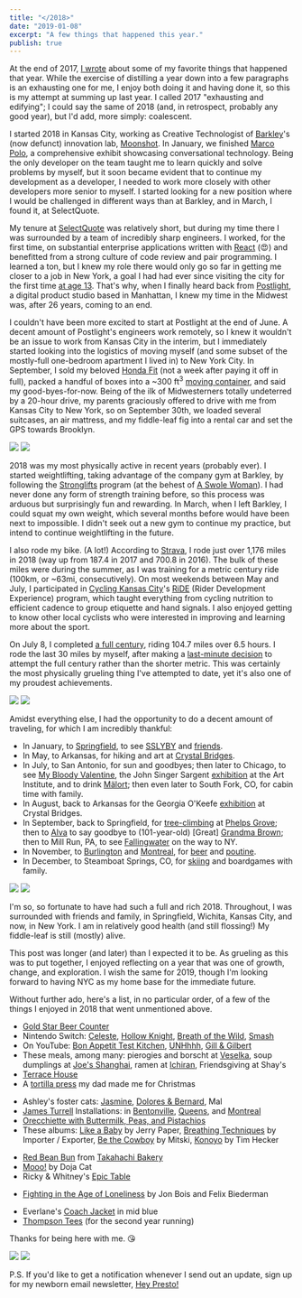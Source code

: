```yaml
---
title: "</2018>"
date: "2019-01-08"
excerpt: "A few things that happened this year."
publish: true
---
```


<section class="blog-section">

At the end of 2017, <a target="_blank" href="https://prestonrichey.com/blog/2017/">I wrote</a> about some of my favorite things that happened that year. While the exercise of distilling a year down into a few paragraphs is an exhausting one for me, I enjoy both doing it and having done it, so this is my attempt at summing up last year. I called 2017 "exhausting and edifying"; I could say the same of 2018 (and, in retrospect, probably any good year), but I'd add, more simply: coalescent.

I started 2018 in Kansas City, working as Creative Technologist of <a target="_blank" href="https://www.barkleyus.com/">Barkley</a>'s (now defunct) innovation lab, <a target="_blank" href="https://medium.com/moonshotlab">Moonshot</a>. In January, we finished <a target="_blank" href="https://medium.com/moonshotlab/marco-polo-58201c14c669">Marco Polo</a>, a comprehensive exhibit showcasing conversational technology. Being the only developer on the team taught me to learn quickly and solve problems by myself, but it soon became evident that to continue my development as a developer, I needed to work more closely with other developers more senior to myself. I started looking for a new position where I would be challenged in different ways than at Barkley, and in March, I found it, at SelectQuote.

My tenure at <a target="_blank" href="https://www.selectquote.com/">SelectQuote</a> was relatively short, but during my time there I was surrounded by a team of incredibly sharp engineers. I worked, for the first time, on substantial enterprise applications written with <a target="_blank" href="https://reactjs.org/">React</a> (😍) and benefitted from a strong culture of code review and pair programming. I learned a ton, but I knew my role there would only go so far in getting me closer to a job in New York, a goal I had had ever since visiting the city for the first time <a target="_blank" href="https://photos.google.com/share/AF1QipMeUHAdXIR_e7hvGZQdmsoEqBFVhTvOH2uQ_XTlySEKz0S5tpXBmkTe_kLwo9IshA/photo/AF1QipMppKCMCiUhL3F94uRlFfY61ZNSAVxpRsQPtTsK?key=b2pyT3RtU0NvaHo2M1lIUkp1RW9hellKYnlnMXJB">at age 13</a>. That's why, when I finally heard back from <a target="_blank" href="https://postlight.com/">Postlight</a>, a digital product studio based in Manhattan, I knew my time in the Midwest was, after 26 years, coming to an end.

I couldn't have been more excited to start at Postlight at the end of June. A decent amount of Postlight's engineers work remotely, so I knew it wouldn't be an issue to work from Kansas City in the interim, but I immediately started looking into the logistics of moving myself (and some subset of the mostly-full one-bedroom apartment I lived in) to New York City. In September, I sold my beloved <a target="_blank" href="https://photos.google.com/share/AF1QipMeUHAdXIR_e7hvGZQdmsoEqBFVhTvOH2uQ_XTlySEKz0S5tpXBmkTe_kLwo9IshA/photo/AF1QipPtT0UIZU61HN8NjCE92t79gb3mPi2LKG7nEUqQ?key=b2pyT3RtU0NvaHo2M1lIUkp1RW9hellKYnlnMXJB">Honda Fit</a> (not a week after paying it off in full), packed a handful of boxes into a ~300 ft<sup>3</sup> <a target="_blank" href="https://photos.google.com/share/AF1QipMeUHAdXIR_e7hvGZQdmsoEqBFVhTvOH2uQ_XTlySEKz0S5tpXBmkTe_kLwo9IshA/photo/AF1QipN1DqVOr3NPjVOwk-bFzPPci05av1HpnbbNa7W8?key=b2pyT3RtU0NvaHo2M1lIUkp1RW9hellKYnlnMXJB">moving container</a>, and said my good-byes-for-now. Being of the ilk of Midwesterners totally undeterred by a 20-hour drive, my parents graciously offered to drive with me from Kansas City to New York, so on September 30th, we loaded several suitcases, an air mattress, and my fiddle-leaf fig into a rental car and set the GPS towards Brooklyn.

<div class="blog-inset">
  <hidden>
    <img src='plant-in-rental-car.jpg' />
    <img src='plant-in-rental-car-zoom.jpg' />
  </hidden>
  <zoom-image src='plant-in-rental-car.jpg' zoomSrc='plant-in-rental-car-zoom.jpg' caption='Plant in Rental Car (Digital Media, 2018)'></zoom-image>
</div>

</section>

<section class="blog-section">

2018 was my most physically active in recent years (probably ever). I started weightlifting, taking advantage of the company gym at Barkley, by following the <a target="_blank" href="https://stronglifts.com/">Stronglifts</a> program (at the behest of <a target="_blank" href="https://www.thehairpin.com/slug/ask-a-swole-woman/">A Swole Woman</a>). I had never done any form of strength training before, so this process was arduous but surprisingly fun and rewarding. In March, when I left Barkley, I could squat my own weight, which several months before would have been next to impossible. I didn't seek out a new gym to continue my practice, but intend to continue weightlifting in the future.

I also rode my bike. (A lot!) According to <a target="_blank" href="https://www.strava.com/athletes/6928920">Strava</a>, I rode just over 1,176 miles in 2018 (way up from 187.4 in 2017 and 700.8 in 2016). The bulk of these miles were during the summer, as I was training for a metric century ride (100km, or ~63mi, consecutively). On most weekends between May and July, I participated in <a target="_blank" href="https://www.cyclingkc.org/">Cycling Kansas City</a>'s <a target="_blank" href="https://www.cyclingkc.org/content.aspx?page_id=22&club_id=368691&module_id=242544">RiDE</a> (Rider Development Experience) program, which taught everything from cycling nutrition to efficient cadence to group etiquette and hand signals. I also enjoyed getting to know other local cyclists who were interested in improving and learning more about the sport.

On July 8, I completed <a target="_blank" href="https://www.strava.com/activities/1690021796">a full century</a>, riding 104.7 miles over 6.5 hours. I rode the last 30 miles by myself, after making a <a target="_blank" href="https://www.instagram.com/p/Bk_XnHjgtEv/">last-minute decision</a> to attempt the full century rather than the shorter metric. This was certainly the most physically grueling thing I've attempted to date, yet it's also one of my proudest achievements.

<div class="blog-inset">
  <hidden>
    <img src='century-complete.jpg' />
    <img src='century-complete-zoom.jpg' />
  </hidden>
  <zoom-image src='century-complete.jpg' zoomSrc='century-complete-zoom.jpg' caption='Century complete'></zoom-image>
</div>

</section>

<section class="blog-section">

Amidst everything else, I had the opportunity to do a decent amount of traveling, for which I am incredibly thankful:

* In January, to <a target="_blank" href="https://www.google.com/maps/place/Springfield,+MO/@37.1792207,-93.3663646,12z/data=!3m1!4b1!4m5!3m4!1s0x87cf62f745c8983f:0x6bfd6cb31e690da0!8m2!3d37.2089572!4d-93.2922989">Springfield</a>, to see <a target="_blank" href="https://en.wikipedia.org/wiki/Someone_Still_Loves_You_Boris_Yeltsin">SSLYBY</a> and <a target="_blank" href="https://photos.google.com/share/AF1QipMeUHAdXIR_e7hvGZQdmsoEqBFVhTvOH2uQ_XTlySEKz0S5tpXBmkTe_kLwo9IshA/photo/AF1QipMQoJW5pQthwv5l0nN9kDowyWLp043o6NqG4n50?key=b2pyT3RtU0NvaHo2M1lIUkp1RW9hellKYnlnMXJB">friends</a>.
* In May, to Arkansas, for hiking and art at <a target="_blank" href="https://crystalbridges.org/">Crystal Bridges</a>.
* In July, to San Antonio, for sun and goodbyes; then later to Chicago, to see <a target="_blank" href="https://photos.google.com/share/AF1QipMeUHAdXIR_e7hvGZQdmsoEqBFVhTvOH2uQ_XTlySEKz0S5tpXBmkTe_kLwo9IshA/photo/AF1QipOrAKHy6arnGJbyQ3ij8jGi73f11iXVQ3t4s3UE?key=b2pyT3RtU0NvaHo2M1lIUkp1RW9hellKYnlnMXJB">My Bloody Valentine</a>, the John Singer Sargent <a target="_blank" href="http://archive.artic.edu/sargent/">exhibition</a> at the Art Institute, and to drink <a target="_blank" href="https://en.wikipedia.org/wiki/Jeppson%27s_Mal%C3%B6rt">Mälort</a>; then even later to South Fork, CO, for cabin time with family.
* In August, back to Arkansas for the Georgia O'Keefe <a target="_blank" href="https://crystalbridges.org/exhibitions/georgia-okeeffe/">exhibition</a> at Crystal Bridges.
* In September, back to Springfield, for <a target="_blank" href="https://photos.google.com/photo/AF1QipMqNw5AaUXoESI7yBnf3JBtq_AH8AhSukpPZSfi">tree-climbing</a> at <a target="_blank" href="https://www.google.com/maps/place/Phelps+Grove+Park/@37.1895864,-93.2834227,15z/data=!4m5!3m4!1s0x0:0x351ab9afefde37c1!8m2!3d37.1895864!4d-93.2834227">Phelps Grove</a>; then to <a target="_blank" href="https://www.google.com/maps/place/Alva,+OK+73717/data=!4m2!3m1!1s0x87af6fe53e8e4b29:0x5507c579d3a68a71?ved=2ahUKEwi90pTOsN3fAhXtct8KHfEKAfsQ8gEwDHoECAUQCA">Alva</a> to say goodbye to (101-year-old) [Great] <a target="_blank" href="https://photos.google.com/share/AF1QipMeUHAdXIR_e7hvGZQdmsoEqBFVhTvOH2uQ_XTlySEKz0S5tpXBmkTe_kLwo9IshA/photo/AF1QipMeBnhLmu8VlTLcNUKPAkbqghe8HaP6rk7gG-md?key=b2pyT3RtU0NvaHo2M1lIUkp1RW9hellKYnlnMXJB">Grandma Brown</a>; then to Mill Run, PA, to see <a target="_blank" href="https://www.fallingwater.org/">Fallingwater</a> on the way to NY.
* In November, to <a target="_blank" href="https://photos.google.com/share/AF1QipMeUHAdXIR_e7hvGZQdmsoEqBFVhTvOH2uQ_XTlySEKz0S5tpXBmkTe_kLwo9IshA/photo/AF1QipMjFtC6OGkoFp0bIEC4PYIF94kVA_vtIjYreHLQ?key=b2pyT3RtU0NvaHo2M1lIUkp1RW9hellKYnlnMXJB">Burlington</a> and <a target="_blank" href="https://photos.google.com/share/AF1QipMeUHAdXIR_e7hvGZQdmsoEqBFVhTvOH2uQ_XTlySEKz0S5tpXBmkTe_kLwo9IshA/photo/AF1QipOd6-ujc9MreuJYB0w__52BvVg8IDePpIcfw5Ar?key=b2pyT3RtU0NvaHo2M1lIUkp1RW9hellKYnlnMXJB">Montreal</a>, for <a target="_blank" href="https://photos.google.com/share/AF1QipMeUHAdXIR_e7hvGZQdmsoEqBFVhTvOH2uQ_XTlySEKz0S5tpXBmkTe_kLwo9IshA/photo/AF1QipOUVI6QwzSvEl5MnVLPv9NEkkKgGTi9jkCTjiXs?key=b2pyT3RtU0NvaHo2M1lIUkp1RW9hellKYnlnMXJB">beer</a> and <a target="_blank" href="https://photos.google.com/share/AF1QipMeUHAdXIR_e7hvGZQdmsoEqBFVhTvOH2uQ_XTlySEKz0S5tpXBmkTe_kLwo9IshA/photo/AF1QipNY_0CQxgtn07LYgCA1NXeL__fL0AxdyQ4YKKrG?key=b2pyT3RtU0NvaHo2M1lIUkp1RW9hellKYnlnMXJB">poutine</a>.
* In December, to Steamboat Springs, CO, for <a target="_blank" href="https://photos.google.com/share/AF1QipPFHjmINJZ4qULYDVAXGEG0oMC4qiuAoZyagCA3n6919rOrwIry_RMh7Auw-o7O7g/photo/AF1QipN7p4KaOYzpzzWtqiPELkQQtsSc1EbfxtlRGrXM?key=VTNGdUx4bHgtTUtOcjJmQjZMMXJPVlZpOVEwZC1n">skiing</a> and boardgames with family.

</section>

<div class="blog-inset">
  <hidden>
    <img src='reservoir.jpg' />
    <img src='reservoir-zoom.jpg' />
  </hidden>
  <zoom-image src='reservoir.jpg' zoomSrc='reservoir-zoom.jpg' caption='Jacqueline Kennedy Onassis Reservoir, in December'></zoom-image>
</div>

<section class="blog-section">

I'm so, so fortunate to have had such a full and rich 2018. Throughout, I was surrounded with friends and family, in Springfield, Wichita, Kansas City, and now, in New York. I am in relatively good health (and still flossing!) My fiddle-leaf is still (mostly) alive.

<!-- Yet I'd be remiss not to briefly mention the struggles of 2018 as well. I wouldn't be surprised if much of my year was news to those reading,  even those that follow me elsewhere on the internet. For as many lovely things I experienced, I didn't share much of it at all. I wrote a bit <a target="_blank" href="https://www.instagram.com/p/Bq6S-gBhSlR/">on Instagram</a> about my anxious relationship with posting online, which I felt in 2018 more acutely than in years past. In 2019 I plan on working to find a better balance between experience and reflection.

I also let my other hobbies go by the wayside. I have several unfinished side-projects collecting dust, as well as several other ideas I didn't start. I didn't practice bass or guitar, and my Spanish went all but unused. Still, I'm excited to carve out time of what will certainly be a busy 2019 to give these some love. -->

This post was longer (and later) than I expected it to be. As grueling as this was to put together, I enjoyed reflecting on a year that was one of growth, change, and exploration. I wish the same for 2019, though I'm looking forward to having NYC as my home base for the immediate future.

Without further ado, here's a list, in no particular order, of a few of the things I enjoyed in 2018 that went unmentioned above.

* <a target="_blank" href="http://goldstarbeercounter.com/">Gold Star Beer Counter</a>
* Nintendo Switch: <a target="_blank" href="https://www.nintendo.com/games/detail/celeste-switch">Celeste</a>, <a target="_blank" href="https://www.nintendo.com/games/detail/hollow-knight-switch">Hollow Knight</a>, <a target="_blank" href="https://www.nintendo.com/games/detail/the-legend-of-zelda-breath-of-the-wild-switch">Breath of the Wild</a>, <a target="_blank" href="https://www.nintendo.com/games/detail/super-smash-bros-switch">Smash</a>
* On YouTube: <a target="_blank" href="https://www.youtube.com/playlist?list=PLKtIunYVkv_Rb8nBO5KoeZl2S-I2VvYYL">Bon Appetit Test Kitchen</a>, <a target="_blank" href="https://www.youtube.com/playlist?list=PLhgFEi9aNUb2BNrIEecCGXApgeX7Yjwz8">UNHhhh</a>, <a target="_blank" href="https://www.youtube.com/playlist?list=PLaDrN74SfdT5llW_-09rj_109vSto5BP1">Gill & Gilbert</a>
* These meals, among many: pierogies and borscht at <a target="_blank" href="https://www.veselka.com/">Veselka</a>, soup dumplings at <a target="_blank" href="https://www.joeshanghairestaurants.com/">Joe's Shanghai</a>, ramen at <a target="_blank" href="https://www.ichiranusa.com/">Ichiran</a>, Friendsgiving at Shay's
* <a target="_blank" href="https://en.wikipedia.org/wiki/Terrace_House_(franchise)">Terrace House</a>
* A <a target="_blank" href="https://photos.google.com/share/AF1QipMeUHAdXIR_e7hvGZQdmsoEqBFVhTvOH2uQ_XTlySEKz0S5tpXBmkTe_kLwo9IshA/photo/AF1QipNoaL_q5EUzxdGaouQHtIiTcR-OBYvstX_Yj4SG?key=b2pyT3RtU0NvaHo2M1lIUkp1RW9hellKYnlnMXJB">tortilla press</a> my dad made me for Christmas
<!-- * <a target="_blank" href="http://www.cynthiadaignault.com/lightatlas/">Light Atlas</a> by Cynthia Daignault at <a target="_blank" href="https://photos.google.com/photo/AF1QipMuWZNyrKU6QyNuaXo-rDrWx9ZCmuBlQPr1rIE5">Crystal Bridges</a> -->
* Ashley's foster cats: <a target="_blank" href="https://photos.google.com/share/AF1QipMeUHAdXIR_e7hvGZQdmsoEqBFVhTvOH2uQ_XTlySEKz0S5tpXBmkTe_kLwo9IshA/photo/AF1QipOv6xaUPJYnDEG9thD2c9yUePD36jQUf418z87L?key=b2pyT3RtU0NvaHo2M1lIUkp1RW9hellKYnlnMXJB">Jasmine</a>, <a target="_blank" href="https://photos.google.com/share/AF1QipMeUHAdXIR_e7hvGZQdmsoEqBFVhTvOH2uQ_XTlySEKz0S5tpXBmkTe_kLwo9IshA/photo/AF1QipP6OF4CoBugFbmfcumc5Q7wjnvQ3Ax4Bjzy7kAt?key=b2pyT3RtU0NvaHo2M1lIUkp1RW9hellKYnlnMXJB">Dolores & Bernard</a>, Mal
* <a target="_blank" href="https://en.wikipedia.org/wiki/James_Turrell">James Turrell</a> Installations: in <a target="_blank" href="https://photos.google.com/share/AF1QipMeUHAdXIR_e7hvGZQdmsoEqBFVhTvOH2uQ_XTlySEKz0S5tpXBmkTe_kLwo9IshA/photo/AF1QipOBu7gvWCE3aBAfsc8ZCCRCP0RmH0yld5hHYHjU?key=b2pyT3RtU0NvaHo2M1lIUkp1RW9hellKYnlnMXJB">Bentonville</a>, <a target="_blank" href="https://photos.google.com/share/AF1QipMeUHAdXIR_e7hvGZQdmsoEqBFVhTvOH2uQ_XTlySEKz0S5tpXBmkTe_kLwo9IshA/photo/AF1QipNWwnyK-sI8KBR_2hNC31e69K7Sx0P3_yvJzpn6?key=b2pyT3RtU0NvaHo2M1lIUkp1RW9hellKYnlnMXJB">Queens</a>, and <a target="_blank" href="https://photos.google.com/share/AF1QipMeUHAdXIR_e7hvGZQdmsoEqBFVhTvOH2uQ_XTlySEKz0S5tpXBmkTe_kLwo9IshA/photo/AF1QipOQWXpbdb-qFZAO14Zddga3Pg2oBegwYAf3y0CY?key=b2pyT3RtU0NvaHo2M1lIUkp1RW9hellKYnlnMXJB">Montreal</a>
* <a target="_blank" href="https://www.bonappetit.com/recipe/orecchiette-with-buttermilk-peas-and-pistachios">Orecchiette with Buttermilk, Peas, and Pistachios</a>
* These albums: <a target="_blank" href="https://open.spotify.com/album/1rq7GrGpTk2bK81uj6N8YJ?si=_TKn40t1QxaAIXvx0UbnFg">Like a Baby</a> by Jerry Paper, <a target="_blank" href="https://importer-exporter.bandcamp.com/album/breathing-techniques">Breathing Techniques</a> by Importer / Exporter, <a target="_blank" href="https://open.spotify.com/album/653wRjqO0GOZPQPcXpeAXD?si=IPOXa-C_RBqH7I--dhj-ew">Be the Cowboy</a> by Mitski, <a target="_blank" href="https://open.spotify.com/album/4TU8d9DGafZZiyN7peC4sl?si=0gsJfeCBT_y_2iLwFb3NQg">Konoyo</a> by Tim Hecker
<!-- * <a target="_blank" href="https://photos.google.com/photo/AF1QipMbO-4yjqG4bOLjIVeaRrgtRMe9THkQTW2VYz8o">Vernon</a> telling us about the <a target="_blank" href="https://en.wikipedia.org/wiki/Hess_triangle">Hess triangle</a> -->
* <a target="_blank" href="https://photos.google.com/share/AF1QipMeUHAdXIR_e7hvGZQdmsoEqBFVhTvOH2uQ_XTlySEKz0S5tpXBmkTe_kLwo9IshA/photo/AF1QipMCiQ-JQqphDkJejqRLtql3dLLdnRRY6Jqp8ovG?key=b2pyT3RtU0NvaHo2M1lIUkp1RW9hellKYnlnMXJB">Red Bean Bun</a> from <a target="_blank" href="http://takahachibakery.com/">Takahachi Bakery</a>
* <a target="_blank" href="https://www.youtube.com/watch?v=mXnJqYwebF8">Mooo!</a> by Doja Cat
* Ricky & Whitney's <a target="_blank" href="https://medium.com/@rickycatto/ricky-whitneys-epic-table-84864099d0cd">Epic Table</a>
<!-- * <a target="_blank" href="https://en.wikipedia.org/wiki/Suspiria">Suspiria</a> 4K restoration at the <a target="_blank" href="https://drafthouse.com/nyc/show/arthouse-theater-day-suspiria-4k-restoration">Alamo</a> -->
* <a target="_blank" href="https://www.sbnation.com/a/mma-history">Fighting in the Age of Loneliness</a> by Jon Bois and Felix Biederman
<!-- * <a target="_blank" href="https://brooklynbrainery.com/courses/wontons-dumplings">Wontons & Dumplings Class</a> at Brooklyn Brainery -->
* Everlane's <a target="_blank" href="https://www.everlane.com/products/mens-coach-jacket-midblue">Coach Jacket</a> in mid blue
* <a target="_blank" href="https://thompsontee.com/">Thompson Tees</a> (for the second year running)

</section>

<section class="blog-section">

Thanks for being here with me. 😘

<div class="blog-inset">
  <hidden>
    <img src='end.jpg' />
    <img src='end-zoom.jpg' />
  </hidden>
  <zoom-image src='end.jpg' zoomSrc='end-zoom.jpg'></zoom-image>
</div>

P.S. If you'd like to get a notification whenever I send out an update, sign up for my newborn email newsletter, <a target="_blank" href="https://tinyletter.com/prichey">Hey Presto!</a>

</section>
